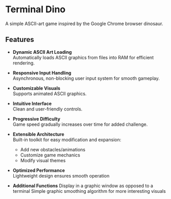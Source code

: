 # Terminal Dino

A simple ASCII-art game inspired by the Google Chrome browser dinosaur.

## Features

- **Dynamic ASCII Art Loading**  
  Automatically loads ASCII graphics from files into RAM for efficient rendering.

- **Responsive Input Handling**  
  Asynchronous, non-blocking user input system for smooth gameplay.

- **Customizable Visuals**  
  Supports animated ASCII graphics.

- **Intuitive Interface**  
  Clean and user-friendly controls.

- **Progressive Difficulty**  
  Game speed gradually increases over time for added challenge.

- **Extensible Architecture**  
  Built-in toolkit for easy modification and expansion:
  - Add new obstacles/animations
  - Customize game mechanics
  - Modify visual themes

- **Optimized Performance**  
  Lightweight design ensures smooth operation

- **Additional Functions**
  Display in a graphic window as opposed to a terminal
  Simple graphic smoothing algorithm for more interesting visuals
